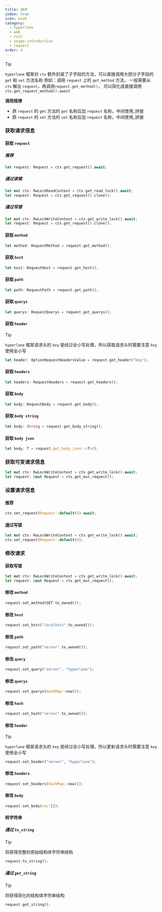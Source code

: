 ```yaml
---
title: 请求
index: true
icon: book
category:
  - hyperlane
  - web
  - rust
  - usage-introduction
  - request
order: 4
---
```


<Share colorful />

> [!tip]
>
> `hyperlane` 框架对 `ctx` 额外封装了子字段的方法，可以直接调用大部分子字段的 `get` 和 `set` 方法名称
> 例如：调用 `request` 上的 `get_method` 方法，
> 一般需要从 `ctx` 解出 `request`，再调用`request.get_method()`，
> 可以简化成直接调用 `ctx.get_request_method().await`
>
> **调用规律**
>
> - 原 `request` 的 `get` 方法的 `get` 名称后加 `request` 名称，中间使用\_拼接
> - 原 `request` 的 `set` 方法的 `set` 名称后加 `request` 名称，中间使用\_拼接

### 获取请求信息

#### 获取 `request`

##### 推荐

```rust
let request: Request = ctx.get_request().await;
```

##### 通过读锁

```rust
let mut ctx: RwLockReadContext = ctx.get_read_lock().await;
let request: Request = ctx.get_request().clone();
```

##### 通过写锁

```rust
let mut ctx: RwLockWriteContext = ctx.get_write_lock().await;
let request: Request = ctx.get_request().clone();
```

#### 获取 `method`

```rust
let method: RequestMethod = request.get_method();
```

#### 获取 `host`

```rust
let host: RequestHost = request.get_host();
```

#### 获取 `path`

```rust
let path: RequestPath = request.get_path();
```

#### 获取 `querys`

```rust
let querys: RequestQuerys = request.get_querys();
```

#### 获取 `header`

> [!tip]
>
> `hyperlane` 框架请求头的 `key` 是经过全小写处理，所以获取请求头时需要注意 `key` 使用全小写

```rust
let header: OptionRequestHeadersValue = request.get_header("key");
```

#### 获取 `headers`

```rust
let headers: RequestHeaders = request.get_headers();
```

#### 获取 `body`

```rust
let body: RequestBody = request.get_body();
```

#### 获取 `body string`

```rust
let body: String = request.get_body_string();
```

#### 获取 `body json`

```rust
let body: T = request.get_body_json::<T>();
```

### 获取可变请求信息

```rust
let mut ctx: RwLockWriteContext = ctx.get_write_lock().await;
let request: &mut Request = ctx.get_mut_request();
```

### 设置请求信息

#### 推荐

```rust
ctx.set_request(Request::default()).await;
```

#### 通过写锁

```rust
let mut ctx: RwLockWriteContext = ctx.get_write_lock().await;
ctx.set_request(Request::default());
```

### 修改请求

#### 获取写锁

```rust
let mut ctx: RwLockWriteContext = ctx.get_write_lock().await;
let request: &mut Request = ctx.get_mut_request();
```

#### 修改 `method`

```rust
request.set_method(GET.to_owned());
```

#### 修改 `host`

```rust
request.set_host("localhost".to_owned());
```

#### 修改 `path`

```rust
request.set_path("server".to_owned());
```

#### 修改 `query`

```rust
request.set_query("server", "hyperlane");
```

#### 修改 `querys`

```rust
request.set_querys(HashMap::new());
```

#### 修改 `hash`

```rust
request.set_hash("server".to_owned());
```

#### 修改 `header`

> [!tip]
>
> `hyperlane` 框架请求头的 `key` 是经过全小写处理，所以更新请求头时需要注意 `key` 使用全小写

```rust
request.set_header("server", "hyperlane");
```

#### 修改 `headers`

```rust
request.set_headers(HashMap::new());
```

#### 修改 `body`

```rust
request.set_body(vec![]);
```

#### 转字符串

##### 通过 `to_string`

> [!tip]
> 将获得完整的原始结构体字符串结构

```rust
request.to_string();
```

##### 通过 `get_string`

> [!tip]
> 将获得简化的结构体字符串结构

```rust
request.get_string();
```

<Bottom />
